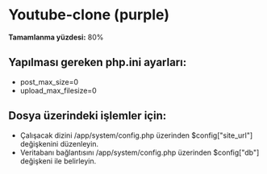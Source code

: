 
# Youtube-clone (purple)

**Tamamlanma yüzdesi:** 80%

## Yapılması gereken php.ini ayarları:

 - post_max_size=0
 - upload_max_filesize=0

## Dosya üzerindeki işlemler için:

 - Çalışacak dizini /app/system/config.php üzerinden $config["site_url"]
   değişkenini düzenleyin.
 - Veritabanı bağlantısını /app/system/config.php üzerinden
   $config["db"] değişkeni ile belirleyin.
